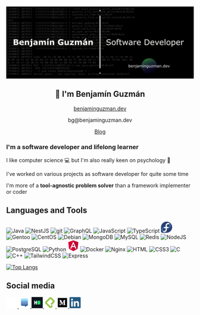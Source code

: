 <p align="center">
<img width="720" src="src/assets/banner-alt.webp" align="center" alt="Benjamín Guzmán">
</p>
<h2 align="center">👋 I'm Benjamín Guzmán</h2>
<p align="center"><a href="https://benjaminguzman.dev">benjaminguzman.dev</a></p>
<p align="center">bg@benjaminguzman.dev</p>
<p align="center"><a href="https://medium.com/@GuzmanBenjamin">Blog</a></p>

### I'm a software developer and lifelong learner

I like computer science 💻 but I'm also really keen on psychology 🧠

I've worked on various projects as software developer for quite some time

I'm more of a **tool-agnostic problem solver** than a framework implementer or coder    

[//]: # (### I'm currently...)

[//]: # (- 👊 working at [KOBD]&#40;https://github.com/KO-Boxing-Data&#41;. [Mau Montaño]&#40;https://github.com/MauSwoosh&#41; and I are the founders.)
[//]: # (- 🦾 studying bionics.)

[//]: # (- 💼 learning about business management.)

[//]: # (- <img src="https://cdn.jsdelivr.net/gh/devicons/devicon/icons/go/go-original.svg" alt="Java" width="20" height="20"/> learning Go)

## Languages and Tools

<p align="left">
<img src="https://cdn.jsdelivr.net/gh/devicons/devicon/icons/java/java-original.svg" title="Java" alt="Java" width="30" height="30"/> 
    <img src="https://cdn.jsdelivr.net/gh/devicons/devicon/icons/nestjs/nestjs-original.svg" title="NestJS" alt="NestJS" width="30" height="30"/>
<img src="https://cdn.jsdelivr.net/gh/devicons/devicon/icons/git/git-original.svg" title="git" alt="git" width="30" height="30"/> 
<img src="https://cdn.jsdelivr.net/gh/devicons/devicon/icons/graphql/graphql-plain.svg" title="GraphQL" alt="GraphQL" width="30" height="30"/> 
<img src="https://cdn.jsdelivr.net/gh/devicons/devicon/icons/javascript/javascript-original.svg" title="JavaScript" alt="JavaScript" width="30" height="30"/>
<img src="https://cdn.jsdelivr.net/gh/devicons/devicon/icons/typescript/typescript-original.svg" title="TypeScript" alt="TypeScript" width="30" height="30"/>
<img src="src/assets/img/tech/fedora.webp" title="Fedora" alt="Fedora" width="30" height="30"/>
<img src="https://cdn.jsdelivr.net/gh/devicons/devicon/icons/gentoo/gentoo-plain.svg" title="Gentoo" alt="Gentoo" width="30" height="30"/>
<img src="https://cdn.jsdelivr.net/gh/devicons/devicon/icons/centos/centos-original.svg" title="CentOS" alt="CentOS" width="30" height="30"/>
<img src="https://cdn.jsdelivr.net/gh/devicons/devicon/icons/debian/debian-original.svg" title="Debian" alt="Debian" width="30" height="30"/>
<img src="https://cdn.jsdelivr.net/gh/devicons/devicon/icons/mongodb/mongodb-original.svg" title="MongoDB" alt="MongoDB" width="30" height="30"/>
<img src="https://cdn.jsdelivr.net/gh/devicons/devicon/icons/mysql/mysql-original.svg" title="MySQL" alt="MySQL" width="30" height="30"/>
<img src="https://cdn.jsdelivr.net/gh/devicons/devicon/icons/redis/redis-original.svg" title="Redis" alt="Redis" width="30" height="30"/>
<img src="https://cdn.jsdelivr.net/gh/devicons/devicon/icons/nodejs/nodejs-original.svg" title="NodeJS" alt="NodeJS" width="30" height="30"/> 
<img src="https://cdn.jsdelivr.net/gh/devicons/devicon/icons/postgresql/postgresql-original.svg" title="PostgreSQL" alt="PostgreSQL" width="30" height="30"/> 
<img src="https://cdn.jsdelivr.net/gh/devicons/devicon/icons/python/python-original.svg" title="Python" alt="Python" width="30" height="30"/>
<img src="src/assets/img/tech/angular.webp" title="Angular" alt="Angular" width="30" height="30"/>
<img src="https://cdn.jsdelivr.net/gh/devicons/devicon/icons/docker/docker-original.svg" title="Docker" alt="Docker" width="30" height="30"/>
<img src="https://cdn.jsdelivr.net/gh/devicons/devicon/icons/nginx/nginx-original.svg" title="Nginx" alt="Nginx" width="30" height="30"/>
<img src="https://cdn.jsdelivr.net/gh/devicons/devicon/icons/html5/html5-original.svg" title="HTML" alt="HTML" width="30" height="30"/>
<img src="https://cdn.jsdelivr.net/gh/devicons/devicon/icons/css3/css3-original.svg" title="CSS3" alt="CSS3" width="30" height="30"/>
<img src="https://cdn.jsdelivr.net/gh/devicons/devicon/icons/c/c-original.svg" title="C" alt="C" width="30" height="30"/>
<img src="https://cdn.jsdelivr.net/gh/devicons/devicon/icons/cplusplus/cplusplus-original.svg" title="C++" alt="C++" width="30" height="30"/>
<img src="https://cdn.jsdelivr.net/gh/devicons/devicon/icons/tailwindcss/tailwindcss-original.svg" title="TailwindCSS" alt="TailwindCSS" width="30" height="30"/>
<img src="https://cdn.jsdelivr.net/gh/devicons/devicon/icons/express/express-original-wordmark.svg" title="Express" alt="Express" width="30" height="30"/>
</p>
<!-- <img src="https://cdn.jsdelivr.net/gh/devicons/devicon/icons/linux/linux-original.svg" alt="GNU/Linux" width="40" height="40"/>) -->


<!--
[![GH stats](https://github-readme-stats.vercel.app/api?username=BenjaminGuzman&show_icons=true&theme=nightowl&hide_border=true&bg_color=30%2C000000%2C362060)](https://github.com/BenjaminGuzman)
-->

[![Top Langs](https://github-readme-stats.vercel.app/api/top-langs/?username=BenjaminGuzman&layout=compact&theme=nightowl&hide_border=true&bg_color=30%2C000000%2C362060&langs_count=6&hide=Jupyter%20Notebook%2Chtml)](https://github.com/BenjaminGuzman)


## Social media

<a href="https://github.com/BenjaminGuzman" target="_blank" rel="noopener">
  <img src="src/assets/img/tech/github-light.webp" alt="GitHub" title="GitHub" width="30">
</a>

<a href="https://stackexchange.com/users/10857896/benjam%c3%adn-guzm%c3%a1n" target="_blank" rel="noopener">
  <img src="src/assets/img/tech/se.svg" alt="Stack Exchange" title="Stack Exchange" width="30">
</a>

<!-- HackerRank -->
<a href="https://www.hackerrank.com/guzmanbenjamin" target="_blank" rel="noopener">
  <img src="src/assets/img/tech/hackerrank.webp" alt="HackerRank" title="HackerRank" width="30">
</a>

<!-- Platzi -->
<a href="https://platzi.com/p/BenjaminGuzman" target="_blank" rel="noopener">
  <img src="src/assets/img/tech/platzi.webp" alt="Platzi" title="Platzi" width="30">
</a>

<!-- Medium -->
<a href="https://medium.com/@GuzmanBenjamin" target="_blank" rel="noopener">
  <img src="src/assets/img/tech/medium.webp" alt="Medium" title="Medium" width="30">
</a>

<!-- LinkedIn -->
<a href="https://www.linkedin.com/in/GuzmanBenjamin" target="_blank" rel="noopener">
  <img src="src/assets/img/tech/linkedin.webp" alt="LinkedIn" title="LinkedIn" width="30">
</a>

[//]: # (Thanks for reading till the end, now you can marvel at my sorting algorithm. TODO insert link)
